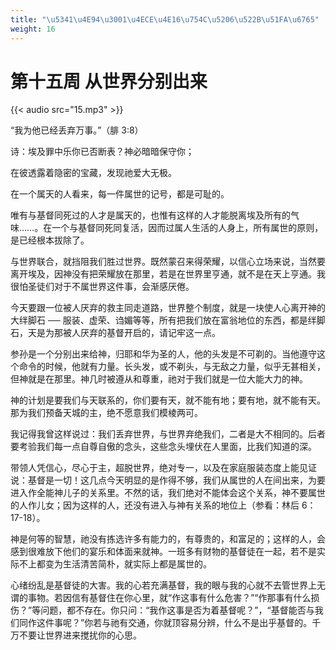 ```yaml
---
title: "\u5341\u4E94\u3001\u4ECE\u4E16\u754C\u5206\u522B\u51FA\u6765"
weight: 16
---
```


# 第十五周 从世界分别出来

{{< audio src="15.mp3" >}}


“我为他已经丢弃万事。”（腓 3:8）

诗：埃及罪中乐你已否断表？神必暗暗保守你；

在彼透露着隐密的宝藏，发现祂爱大无极。

在一个属天的人看来，每一件属世的记号，都是可耻的。

唯有与基督同死过的人才是属天的，也惟有这样的人才能脱离埃及所有的气味……。在一个与基督同死同复活，因而过属人生活的人身上，所有属世的原则，是已经根本拔除了。

与世界联合，就挡阻我们胜过世界。既然蒙召来得荣耀，以信心立场来说，当然要离开埃及，因神没有把荣耀放在那里，若是在世界里亨通，就不是在天上亨通。我很怕圣徒们对于不属世界这件事，会渐感厌倦。

今天要跟一位被人厌弃的救主同走道路，世界整个制度，就是一块使人心离开神的大绊脚石 ── 服装、虚荣、诌媚等等，所有把我们放在富翁地位的东西，都是绊脚石，天是为那被人厌弃的基督开启的，请记牢这一点。

参孙是一个分别出来给神，归耶和华为圣的人，他的头发是不可剃的。当他遵守这个命令的时候，他就有力量。长头发，或不剃头，与无敌之力量，似乎无甚相关，但神就是在那里。神几时被遵从和尊重，祂对于我们就是一位大能大力的神。

神的计划是要我们与天联系的，你们要有天，就不能有地；要有地，就不能有天。那为我们预备天城的主，绝不愿意我们模棱两可。

我记得我曾这样说过：我们丢弃世界，与世界弃绝我们，二者是大不相同的。后者要考验我们每一点自尊自傲的念头，这些念头埋伏在人里面，比我们知道的深。

带领人凭信心，尽心于主，超脱世界，绝对专一，以及在家庭服装态度上能见证说：基督是一切！这几点今天明显的是作得不够，我们从属世的人在间出来，为要进入作全能神儿子的关系里。不然的话，我们绝对不能体会这个关系，神不要属世的人作儿女；因为这样的人，还没有进入与神有关系的地位上（参看：林后 6：17-18）。

神是何等的智慧，祂没有拣选许多有能力的，有尊贵的，和富足的；这样的人，会感到很难放下他们的宴乐和体面来就神。一班多有财物的基督徒在一起，若不是实际不上都变为生活清苦简朴，就实际上都是属世的。

心绪纷乱是基督徒的大害。我的心若充满基督，我的眼与我的心就不去管世界上无谓的事物。若因信有基督住在你心里，就“作这事有什么危害？”“作那事有什么损伤？”等问题，都不存在。你只问：“我作这事是否为着基督呢？”，“基督能否与我们同作这件事呢？”你若与祂有交通，你就顶容易分辨，什么不是出乎基督的。千万不要让世界进来搅扰你的心思。